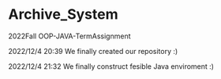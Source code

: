 # Archive_System
2022Fall OOP-JAVA-TermAssignment

2022/12/4 20:39 We finally created our repository :)

2022/12/4 21:32 We finally construct fesible Java enviroment :)
